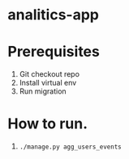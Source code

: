 # analitics-app

# Prerequisites
1. Git checkout repo
2. Install virtual env
3. Run migration

# How to run.
1. `./manage.py agg_users_events`
